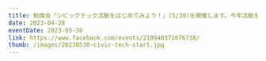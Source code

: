 ```yaml
---
title: 勉強会「シビックテック活動をはじめてみよう！」(5/30)を開催します。今年活動をスタートした「Code for Soka（埼玉県草加市）」の河津さんをお招きして、活動の始めかた・仲間のつくりかたについてお話をうかがいたいと思います。
date: 2023-04-28
eventDate: 2023-05-30
link: https://www.facebook.com/events/210940371676738/
thumb: /images/20230530-civic-tech-start.jpg
---
```


